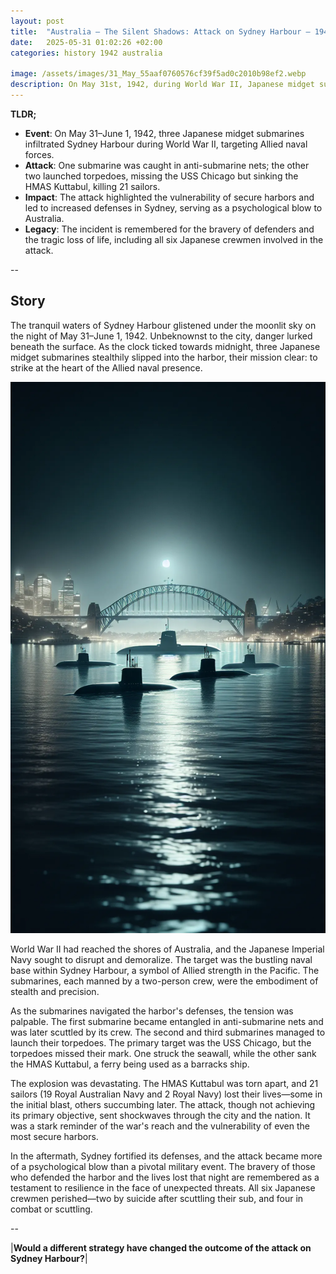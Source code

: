 ```yaml
---
layout: post
title:  "Australia – The Silent Shadows: Attack on Sydney Harbour – 1942"
date:   2025-05-31 01:02:26 +02:00
categories: history 1942 australia

image: /assets/images/31_May_55aaf0760576cf39f5ad0c2010b98ef2.webp
description: On May 31st, 1942, during World War II, Japanese midget submarines entered Sydney Harbour in Australia and launched an attack, resulting in the sinking of the HMAS Kuttabul and the loss of 21 lives.
---
```


**TLDR;**
- **Event**: On May 31–June 1, 1942, three Japanese midget submarines infiltrated Sydney Harbour during World War II, targeting Allied naval forces.
- **Attack**: One submarine was caught in anti-submarine nets; the other two launched torpedoes, missing the USS Chicago but sinking the HMAS Kuttabul, killing 21 sailors.
- **Impact**: The attack highlighted the vulnerability of secure harbors and led to increased defenses in Sydney, serving as a psychological blow to Australia.
- **Legacy**: The incident is remembered for the bravery of defenders and the tragic loss of life, including all six Japanese crewmen involved in the attack.

--


## Story
The tranquil waters of Sydney Harbour glistened under the moonlit sky on the night of May 31–June 1, 1942. Unbeknownst to the city, danger lurked beneath the surface. As the clock ticked towards midnight, three Japanese midget submarines stealthily slipped into the harbor, their mission clear: to strike at the heart of the Allied naval presence.

![Image](/assets/images/31_May_55aaf0760576cf39f5ad0c2010b98ef2.webp)

World War II had reached the shores of Australia, and the Japanese Imperial Navy sought to disrupt and demoralize. The target was the bustling naval base within Sydney Harbour, a symbol of Allied strength in the Pacific. The submarines, each manned by a two-person crew, were the embodiment of stealth and precision.

As the submarines navigated the harbor's defenses, the tension was palpable. The first submarine became entangled in anti-submarine nets and was later scuttled by its crew. The second and third submarines managed to launch their torpedoes. The primary target was the USS Chicago, but the torpedoes missed their mark. One struck the seawall, while the other sank the HMAS Kuttabul, a ferry being used as a barracks ship.

The explosion was devastating. The HMAS Kuttabul was torn apart, and 21 sailors (19 Royal Australian Navy and 2 Royal Navy) lost their lives—some in the initial blast, others succumbing later. The attack, though not achieving its primary objective, sent shockwaves through the city and the nation. It was a stark reminder of the war's reach and the vulnerability of even the most secure harbors.

In the aftermath, Sydney fortified its defenses, and the attack became more of a psychological blow than a pivotal military event. The bravery of those who defended the harbor and the lives lost that night are remembered as a testament to resilience in the face of unexpected threats. All six Japanese crewmen perished—two by suicide after scuttling their sub, and four in combat or scuttling.


--

|**Would a different strategy have changed the outcome of the attack on Sydney Harbour?**|

